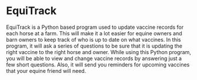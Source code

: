 # EquiTrack
EquiTrack is a Python based program used to update vaccine records for each horse at a farm. This will make it a lot easier for equine owners and barn owners to keep track of who is up to date on what vaccines. 
In this program, it will ask a series of questions to be sure that it is updating the right vaccine to the right horse and owner. 
While using this Python program, you will be able to view and change vaccine records by answering just a few short questions. Also, it will send you reminders for upcoming vaccines that your equine friend will need.
